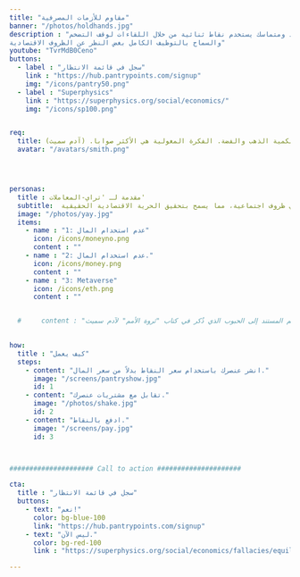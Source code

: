 ```yaml
---
title: "مقاوم للأزمات المصرفية"
banner: "/photos/holdhands.jpg"
description : "بانتري بوينتس هو نظام اقتصادي جديد ومتماسك يستخدم نقاط ثنائية من خلال اللقاءات لوقف التضخم
والسماح بالتوظيف الكامل بغض النظر عن الظروف الاقتصادية"
youtube: "TvrMdB0Ceno"
buttons:
  - label : "سجل في قائمة الانتظار"
    link : "https://hub.pantrypoints.com/signup"
    img: "/icons/pantry50.png"
  - label : "Superphysics"
    link : "https://superphysics.org/social/economics/"
    img: "/icons/sp100.png"  


req:
  title: بالنسبة للمغول الذين لا يعرفون النقود ، فإن البقرة هي مقياس القيمة. الثروة بالنسبة لهم تُقاس بكمية البقر ، تمامًا مثلما يُقاس الثروة بالنسبة للإسبان بكمية الذهب والفضة. الفكرة المغولية هي الأكثر صوابا. (آدم سميث)
  avatar: "/avatars/smith.png"




personas:
  title : مقدمة لـ 'تراي-المعاملات'
  subtitle:  تسمح تراي-المعاملات بالتداول بالمال أو بدون مال أو في عوالم افتراضية لتمكين الاقتصاد من العمل تحت أي ظروف اجتماعية، مما يسمح بتحقيق الحرية الاقتصادية الحقيقية
  image: "/photos/yay.jpg"
  items:
    - name : "1: عدم استخدام المال"
      icon: /icons/moneyno.png
      content : ""
    - name : "2: عدم استخدام المال."
      icon: /icons/money.png
      content : "" 
    - name : "3: Metaverse"
      icon: /icons/eth.png    
      content : ""


  #     content : "التقييم المستند إلى الحبوب الذي ذُكر في كتاب "ثروة الأمم" لآدم سميث."
    

how:
  title : "كيف يعمل"  
  steps:
    - content: "انشر عنصرك باستخدام سعر النقاط بدلاً من سعر المال."
      image: "/screens/pantryshow.jpg"
      id: 1
    - content: "تقابل مع مشتريات عنصرك."
      image: "/photos/shake.jpg"
      id: 2    
    - content: "ادفع بالنقاط."
      image: "/screens/pay.jpg"
      id: 3



##################### Call to action #####################

cta:
  title : "سجل في قائمة الانتظار"
  buttons:
    - text: "نعم!"
      color: bg-blue-100
      link: "https://hub.pantrypoints.com/signup"
    - text: "ليس الآن."
      color: bg-red-100    
      link : "https://superphysics.org/social/economics/fallacies/equilibrium-fallacy"

---
```


